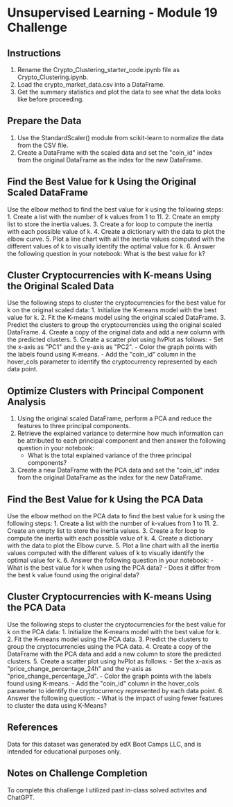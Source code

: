 # Unsupervised Learning - Module 19 Challenge

## Instructions
1. Rename the Crypto_Clustering_starter_code.ipynb file as Crypto_Clustering.ipynb.
2. Load the crypto_market_data.csv into a DataFrame.
3. Get the summary statistics and plot the data to see what the data looks like before proceeding.

## Prepare the Data
1. Use the StandardScaler() module from scikit-learn to normalize the data from the CSV file.
2. Create a DataFrame with the scaled data and set the "coin_id" index from the original DataFrame as the index for the new DataFrame.

## Find the Best Value for k Using the Original Scaled DataFrame
Use the elbow method to find the best value for k using the following steps:
    1. Create a list with the number of k values from 1 to 11.
    2. Create an empty list to store the inertia values.
    3. Create a for loop to compute the inertia with each possible value of k.
    4. Create a dictionary with the data to plot the elbow curve.
    5. Plot a line chart with all the inertia values computed with the different values of k to visually identify the optimal value for k.
    6. Answer the following question in your notebook: What is the best value for k?

## Cluster Cryptocurrencies with K-means Using the Original Scaled Data
Use the following steps to cluster the cryptocurrencies for the best value for k on the original scaled data:
    1. Initialize the K-means model with the best value for k.
    2. Fit the K-means model using the original scaled DataFrame.
    3. Predict the clusters to group the cryptocurrencies using the original scaled DataFrame.
    4. Create a copy of the original data and add a new column with the predicted clusters.
    5. Create a scatter plot using hvPlot as follows:
        - Set the x-axis as "PC1" and the y-axis as "PC2".
        - Color the graph points with the labels found using K-means.
        - Add the "coin_id" column in the hover_cols parameter to identify the cryptocurrency represented by each data point.

## Optimize Clusters with Principal Component Analysis
1. Using the original scaled DataFrame, perform a PCA and reduce the features to three principal components.
2. Retrieve the explained variance to determine how much information can be attributed to each principal component and then answer the following question in your notebook:
    - What is the total explained variance of the three principal components?
3. Create a new DataFrame with the PCA data and set the "coin_id" index from the original DataFrame as the index for the new DataFrame.

## Find the Best Value for k Using the PCA Data
Use the elbow method on the PCA data to find the best value for k using the following steps:
    1. Create a list with the number of k-values from 1 to 11.
    2. Create an empty list to store the inertia values.
    3. Create a for loop to compute the inertia with each possible value of k.
    4. Create a dictionary with the data to plot the Elbow curve.
    5. Plot a line chart with all the inertia values computed with the different values of k to visually identify the optimal value for k.
    6. Answer the following question in your notebook:
        - What is the best value for k when using the PCA data?
        - Does it differ from the best k value found using the original data?

## Cluster Cryptocurrencies with K-means Using the PCA Data
Use the following steps to cluster the cryptocurrencies for the best value for k on the PCA data:
    1. Initialize the K-means model with the best value for k.
    2. Fit the K-means model using the PCA data.
    3. Predict the clusters to group the cryptocurrencies using the PCA data.
    4. Create a copy of the DataFrame with the PCA data and add a new column to store the predicted clusters.
    5. Create a scatter plot using hvPlot as follows:
        - Set the x-axis as "price_change_percentage_24h" and the y-axis as "price_change_percentage_7d".
        - Color the graph points with the labels found using K-means.
        - Add the "coin_id" column in the hover_cols parameter to identify the cryptocurrency represented by each data point.
    6. Answer the following question:
        - What is the impact of using fewer features to cluster the data using K-Means?

## References
Data for this dataset was generated by edX Boot Camps LLC, and is intended for educational purposes only.

## Notes on Challenge Completion
To complete this challenge I utilized past in-class solved activites and ChatGPT.